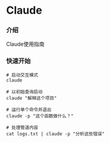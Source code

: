 # Claude

### 介绍
Claude使用指南



### 快速开始

```
# 启动交互模式
claude

# 以初始查询启动
claude "解释这个项目"

# 运行单个命令并退出
claude -p "这个函数做什么？"

# 处理管道内容
cat logs.txt | claude -p "分析这些错误"

```